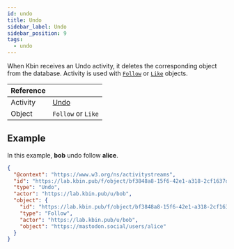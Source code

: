 ```yaml
---
id: undo
title: Undo
sidebar_label: Undo
sidebar_position: 9
tags:
  - undo
---
```


When Kbin receives an Undo activity, it deletes the corresponding object from the database. Activity is used
with [`Follow`](./follow) or [`Like`](./like) objects.

| Reference |                                                                |
| --------- | -------------------------------------------------------------- |
| Activity  | [Undo](https://www.w3.org/TR/activitypub/#undo-activity-inbox) |
| Object    | `Follow` or `Like`                                             |

## Example

In this example, **bob** undo follow **alice**.

```json
{
  "@context": "https://www.w3.org/ns/activitystreams",
  "id": "https://lab.kbin.pub/f/object/bf3848a8-15f6-42e1-a318-2cf1637d6814/accept",
  "type": "Undo",
  "actor": "https://lab.kbin.pub/u/bob",
  "object": {
    "id": "https://lab.kbin.pub/f/object/bf3848a8-15f6-42e1-a318-2cf1637d6814/accept",
    "type": "Follow",
    "actor": "https://lab.kbin.pub/u/bob",
    "object": "https://mastodon.social/users/alice"
  }
}
```
